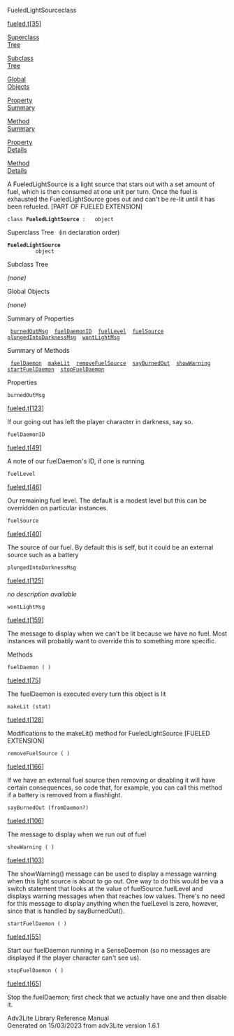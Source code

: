 ---
---
<span class="title">FueledLightSource</span><span class="type">class</span>

[fueled.t](../file/fueled.t.html)\[[35](../source/fueled.t.html#35)\]

[Superclass  
Tree](#_SuperClassTree_)

[Subclass  
Tree](#_SubClassTree_)

[Global  
Objects](#_ObjectSummary_)

[Property  
Summary](#_PropSummary_)

[Method  
Summary](#_MethodSummary_)

[Property  
Details](#_Properties_)

[Method  
Details](#_Methods_)

<div class="fdesc">

A FueledLightSource is a light source that stars out with a set amount
of fuel, which is then consumed at one unit per turn. Once the fuel is
exhausted the FueledLightSource goes out and can't be re-lit until it
has been refueled. \[PART OF FUELED EXTENSION\]

`class `**`FueledLightSource`**` :   object`

</div>

<span id="_SuperClassTree_"></span>

<div class="mjhd">

<span class="hdln">Superclass Tree</span>   (in declaration order)

</div>

**`FueledLightSource`**  
`         object`  
<span id="_SubClassTree_"></span>

<div class="mjhd">

<span class="hdln">Subclass Tree</span>  

</div>

*(none)* <span id="_ObjectSummary_"></span>

<div class="mjhd">

<span class="hdln">Global Objects</span>  

</div>

*(none)* <span id="_PropSummary_"></span>

<div class="mjhd">

<span class="hdln">Summary of Properties</span>  

</div>

` `[`burnedOutMsg`](#burnedOutMsg)`  `[`fuelDaemonID`](#fuelDaemonID)`  `[`fuelLevel`](#fuelLevel)`  `[`fuelSource`](#fuelSource)`  `[`plungedIntoDarknessMsg`](#plungedIntoDarknessMsg)`  `[`wontLightMsg`](#wontLightMsg)`  `

<span id="_MethodSummary_"></span>

<div class="mjhd">

<span class="hdln">Summary of Methods</span>  

</div>

` `[`fuelDaemon`](#fuelDaemon)`  `[`makeLit`](#makeLit)`  `[`removeFuelSource`](#removeFuelSource)`  `[`sayBurnedOut`](#sayBurnedOut)`  `[`showWarning`](#showWarning)`  `[`startFuelDaemon`](#startFuelDaemon)`  `[`stopFuelDaemon`](#stopFuelDaemon)`  `

<span id="_Properties_"></span>

<div class="mjhd">

<span class="hdln">Properties</span>  

</div>

<span id="burnedOutMsg"></span>

`burnedOutMsg`

[fueled.t](../file/fueled.t.html)\[[123](../source/fueled.t.html#123)\]

<div class="desc">

If our going out has left the player character in darkness, say so.

</div>

<span id="fuelDaemonID"></span>

`fuelDaemonID`

[fueled.t](../file/fueled.t.html)\[[49](../source/fueled.t.html#49)\]

<div class="desc">

A note of our fuelDaemon's ID, if one is running.

</div>

<span id="fuelLevel"></span>

`fuelLevel`

[fueled.t](../file/fueled.t.html)\[[46](../source/fueled.t.html#46)\]

<div class="desc">

Our remaining fuel level. The default is a modest level but this can be
overridden on particular instances.

</div>

<span id="fuelSource"></span>

`fuelSource`

[fueled.t](../file/fueled.t.html)\[[40](../source/fueled.t.html#40)\]

<div class="desc">

The source of our fuel. By default this is self, but it could be an
external source such as a battery

</div>

<span id="plungedIntoDarknessMsg"></span>

`plungedIntoDarknessMsg`

[fueled.t](../file/fueled.t.html)\[[125](../source/fueled.t.html#125)\]

<div class="desc">

*no description available*

</div>

<span id="wontLightMsg"></span>

`wontLightMsg`

[fueled.t](../file/fueled.t.html)\[[159](../source/fueled.t.html#159)\]

<div class="desc">

The message to display when we can't be lit because we have no fuel.
Most instances will probably want to override this to something more
specific.

</div>

<span id="_Methods_"></span>

<div class="mjhd">

<span class="hdln">Methods</span>  

</div>

<span id="fuelDaemon"></span>

`fuelDaemon ( )`

[fueled.t](../file/fueled.t.html)\[[75](../source/fueled.t.html#75)\]

<div class="desc">

The fuelDaemon is executed every turn this object is lit

</div>

<span id="makeLit"></span>

`makeLit (stat)`

[fueled.t](../file/fueled.t.html)\[[128](../source/fueled.t.html#128)\]

<div class="desc">

Modifications to the makeLit() method for FueledLightSource \[FUELED
EXTENSION\]

</div>

<span id="removeFuelSource"></span>

`removeFuelSource ( )`

[fueled.t](../file/fueled.t.html)\[[166](../source/fueled.t.html#166)\]

<div class="desc">

If we have an external fuel source then removing or disabling it will
have certain consequences, so code that, for example, you can call this
method if a battery is removed from a flashlight.

</div>

<span id="sayBurnedOut"></span>

`sayBurnedOut (fromDaemon?)`

[fueled.t](../file/fueled.t.html)\[[106](../source/fueled.t.html#106)\]

<div class="desc">

The message to display when we run out of fuel

</div>

<span id="showWarning"></span>

`showWarning ( )`

[fueled.t](../file/fueled.t.html)\[[103](../source/fueled.t.html#103)\]

<div class="desc">

The showWarning() message can be used to display a message warning when
this light source is about to go out. One way to do this would be via a
switch statement that looks at the value of fuelSource.fuelLevel and
displays warning messages when that reaches low values. There's no need
for this message to display anything when the fuelLevel is zero,
however, since that is handled by sayBurnedOut().

</div>

<span id="startFuelDaemon"></span>

`startFuelDaemon ( )`

[fueled.t](../file/fueled.t.html)\[[55](../source/fueled.t.html#55)\]

<div class="desc">

Start our fuelDaemon running in a SenseDaemon (so no messages are
displayed if the player character can't see us).

</div>

<span id="stopFuelDaemon"></span>

`stopFuelDaemon ( )`

[fueled.t](../file/fueled.t.html)\[[65](../source/fueled.t.html#65)\]

<div class="desc">

Stop the fuelDaemon; first check that we actually have one and then
disable it.

</div>

<div class="ftr">

Adv3Lite Library Reference Manual  
Generated on 15/03/2023 from adv3Lite version 1.6.1

</div>
